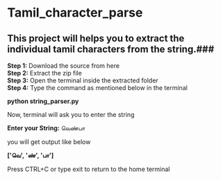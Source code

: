 # Tamil_character_parse

## This project will helps you to extract the individual tamil characters from the string.### 

**Step 1:** Download the source from here   
**Step 2:** Extract the zip file  
**Step 3:** Open the terminal inside the extracted folder  
**Step 4:** Type the command as mentioned below in the terminal  

**python string_parser.py**  

Now, terminal will ask you to enter the string  

**Enter your String:** வெண்பா  

you will get output like below  

**['வெ', 'ண்', 'பா']**

Press CTRL+C or type exit to return to the home terminal
